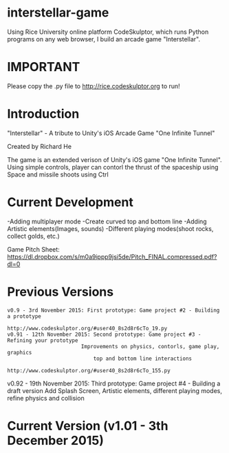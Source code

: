 # interstellar-game
Using Rice University online platform CodeSkulptor, which runs Python programs on any web browser, I build an arcade game "Interstellar".

# IMPORTANT
Please copy the .py file to http://rice.codeskulptor.org to run!

# Introduction
"Interstellar" - A tribute to Unity's iOS Arcade Game "One Infinite Tunnel"

 Created by Richard He

 The game is an extended verison of Unity's iOS game "One Infinite Tunnel".
 Using simple controls, player can contorl the thrust of the spaceship using Space and missile shoots using Ctrl

# Current Development
 -Adding multiplayer mode
 -Create curved top and bottom line
 -Adding Artistic elements(Images, sounds)
 -Different playing modes(shoot rocks, collect golds, etc.)

 Game Pitch Sheet: https://dl.dropbox.com/s/m0a9ippp9jsi5de/Pitch_FINAL.compressed.pdf?dl=0

# Previous Versions
	v0.9 - 3rd November 2015: First prototype: Game project #2 - Building a prototype
                             http://www.codeskulptor.org/#user40_8s2d8r6cTo_19.py
	v0.91 - 12th November 2015: Second prototype: Game project #3 - Refining your prototype
   							Improvements on physics, contorls, game play, graphics
								top and bottom line interactions
								http://www.codeskulptor.org/#user40_8s2d8r6cTo_155.py
   v0.92 - 19th November 2015: Third prototype: Game project #4 - Building a draft version
   							Add Splash Screen, Artistic elements, different playing modes, 
								refine physics and collision

# Current Version (v1.01 - 3th December 2015)
